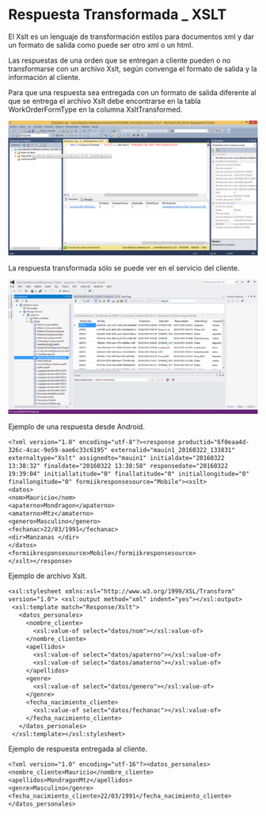# Respuesta Transformada _ XSLT

El Xslt es un lenguaje de transformación estilos para documentos xml y dar un formato de salida como puede ser otro xml o un html.

Las respuestas de una orden que se entregan a cliente pueden o no transformarse con un archivo Xslt, según convenga el formato de salida y la información al cliente.

Para que una respuesta sea entregada con un formato de salida diferente al que se entrega el archivo Xslt debe encontrarse en la tabla WorkOrderFormType en la columna XsltTransformed.

![Sql Order](../../assets/imagen4mobile.png)

La respuesta transformada sólo se puede ver en el servicio del cliente.

![Sql Order ver](../../assets/imagen5mobile.png)

Ejemplo de una respuesta desde Android.

```
<?xml version="1.0" encoding="utf-8"?><response productid="6f0eaa4d-326c-4cac-9e59-aae6c33c6195" externalid="mauin1_20160322_133831" externaltype="Xslt" assignedto="mauin1" initialdate="20160322 13:38:32" finaldate="20160322 13:38:58" responsedate="20160322 19:39:04" initiallatitude="0" finallatitude="0" initiallongitude="0" finallongitude="0" formiikresponsesource="Mobile"><xslt>
<datos>
<nom>Mauricio</nom>
<apaterno>Mondragon</apaterno>
<amaterno>Mtz</amaterno>
<genero>Masculino</genero>
<fechanac>22/03/1991</fechanac>
<dir>Manzanas </dir>
</datos>
<formiikresponsesource>Mobile</formiikresponsesource>
</xslt></response>
```

Ejemplo de archivo Xslt.

```
<xsl:stylesheet xmlns:xsl="http://www.w3.org/1999/XSL/Transform" version="1.0"> <xsl:output method="xml" indent="yes"></xsl:output>
 <xsl:template match="Response/Xslt">
   <datos_personales>
     <nombre_cliente>
       <xsl:value-of select="datos/nom"></xsl:value-of>
     </nombre_cliente>
     <apellidos>
       <xsl:value-of select="datos/apaterno"></xsl:value-of>
       <xsl:value-of select="datos/amaterno"></xsl:value-of>
     </apellidos>
     <genre>
       <xsl:value-of select="datos/genero"></xsl:value-of>
     </genre>
     <fecha_nacimiento_cliente>
       <xsl:value-of select="datos/fechanac"></xsl:value-of>
     </fecha_nacimiento_cliente>
   </datos_personales>
 </xsl:template></xsl:stylesheet>
```

Ejemplo de respuesta entregada al cliente.

```
<?xml version="1.0" encoding="utf-16"?><datos_personales><nombre_cliente>Mauricio</nombre_cliente>
<apellidos>MondragonMtz</apellidos>
<genre>Masculino</genre>
<fecha_nacimiento_cliente>22/03/1991</fecha_nacimiento_cliente></datos_personales>
```